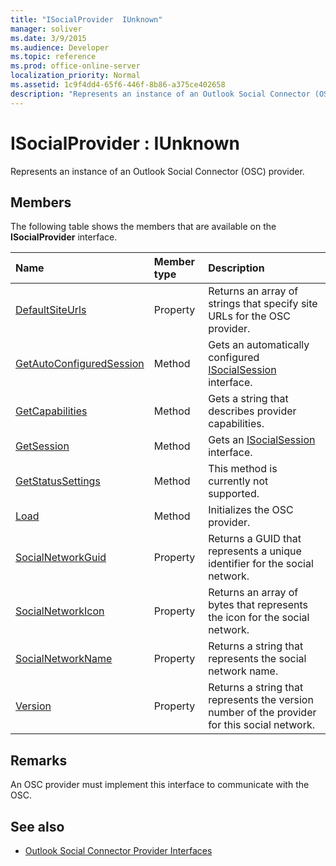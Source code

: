 ```yaml
---
title: "ISocialProvider  IUnknown"
manager: soliver
ms.date: 3/9/2015
ms.audience: Developer
ms.topic: reference
ms.prod: office-online-server
localization_priority: Normal
ms.assetid: 1c9f4dd4-65f6-446f-8b86-a375ce402658
description: "Represents an instance of an Outlook Social Connector (OSC) provider."
---
```


# ISocialProvider : IUnknown

Represents an instance of an Outlook Social Connector (OSC) provider.
  
## Members

The following table shows the members that are available on the **ISocialProvider** interface. 
  
|**Name**|**Member type**|**Description**|
|:-----|:-----|:-----|
|[DefaultSiteUrls](isocialprovider-defaultsiteurls.md) <br/> |Property  <br/> |Returns an array of strings that specify site URLs for the OSC provider.  <br/> |
|[GetAutoConfiguredSession](isocialprovider-getautoconfiguredsession.md) <br/> |Method  <br/> |Gets an automatically configured [ISocialSession](isocialsessioniunknown.md) interface.  <br/> |
|[GetCapabilities](isocialprovider-getcapabilities.md) <br/> |Method  <br/> |Gets a string that describes provider capabilities.  <br/> |
|[GetSession](isocialprovider-getsession.md) <br/> |Method  <br/> |Gets an [ISocialSession](isocialsessioniunknown.md) interface.  <br/> |
|[GetStatusSettings](isocialprovider-getstatussettings.md) <br/> |Method  <br/> |This method is currently not supported.  <br/> |
|[Load](isocialprovider-load.md) <br/> |Method  <br/> |Initializes the OSC provider.  <br/> |
|[SocialNetworkGuid](isocialprovider-socialnetworkguid.md) <br/> |Property  <br/> |Returns a GUID that represents a unique identifier for the social network.  <br/> |
|[SocialNetworkIcon](isocialprovider-socialnetworkicon.md) <br/> |Property  <br/> |Returns an array of bytes that represents the icon for the social network.  <br/> |
|[SocialNetworkName](isocialprovider-socialnetworkname.md) <br/> |Property  <br/> |Returns a string that represents the social network name.  <br/> |
|[Version](isocialprovider-version.md) <br/> |Property  <br/> |Returns a string that represents the version number of the provider for this social network.  <br/> |
   
## Remarks

An OSC provider must implement this interface to communicate with the OSC.
  
## See also

- [Outlook Social Connector Provider Interfaces](outlook-social-connector-provider-interfaces.md)

